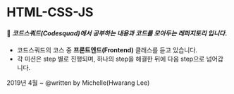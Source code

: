 # HTML-CSS-JS

#### :muscle: _코드스쿼드(Codesquad)에서 공부하는 내용과 코드를 모아두는 레퍼지토리 입니다_.

- 코드스쿼드의 코스 중 **프론트엔드(Frontend)** 클래스를 듣고 있습니다.
- 각 미션은 step 별로 진행되며, 하나의 step을 해결한 뒤에 다음 step으로 넘어갑니다.

2019년 4월 ~
@written by Michelle(Hwarang Lee)
